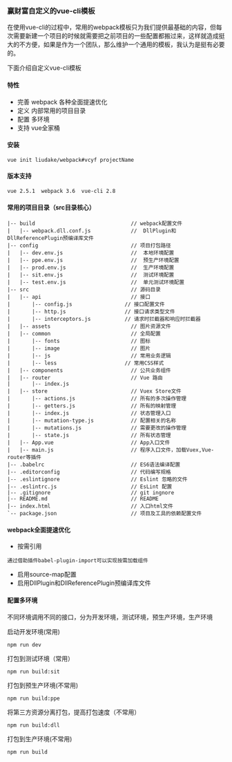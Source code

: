 ### 赢财富自定义的vue-cli模板

  在使用vue-cli的过程中，常用的webpack模板只为我们提供最基础的内容，但每次需要新建一个项目的时候就需要把之前项目的一些配置都搬过来，这样就造成挺大的不方便，如果是作为一个团队，那么维护一个通用的模板，我认为是挺有必要的。   

下面介绍自定义vue-cli模板

#### 特性

- 完善 webpack 各种全面提速优化
- 定义 内部常用的项目目录
- 配置 多环境
- 支持 vue全家桶

#### 安装
```shell
vue init liudake/webpack#vcyf projectName
```
#### 版本支持
```shell
vue 2.5.1  webpack 3.6  vue-cli 2.8
```
#### 常用的项目目录（src目录核心）

```shell
|-- build                            	// webpack配置文件
|   |-- webpack.dll.conf.js             //  DllPlugin和DllReferencePlugin预编译库文件
|-- config                           	// 项目打包路径
|   |-- dev.env.js                      //  本地环境配置
|   |-- ppe.env.js                      //  预生产环境配置
|   |-- prod.env.js                     //  生产环境配置
|   |-- sit.env.js                      //  测试环境配置
|   |-- test.env.js                     //  单元测试环境配置
|-- src                              	// 源码目录
|   |-- api                          	// 接口
|       |-- config.js                 // 接口配置文件
|       |-- http.js                   // 接口请求类型文件
|       |-- interceptors.js           // 请求时拦截器和响应时拦截器
|   |-- assets                       	// 图片资源文件
|   |-- common                       	// 全局配置
|       |-- fonts                       // 图标
|       |-- image                       // 图片
|       |-- js                          // 常用业务逻辑
|       |-- less                      // 常用CSS样式
|   |-- components                   	// 公共业务组件     
|   |-- router                       	// Vue 路由
|       |-- index.js
|   |-- store                        	// Vuex Store文件
|       |-- actions.js                  // 所有的多次操作管理
|       |-- getters.js                  // 所有的映射管理
|       |-- index.js                    // 状态管理入口
|       |-- mutation-type.js            // 配置相关的名称
|       |-- mutations.js                // 需要更改的操作管理 
|       |-- state.js                    // 所有状态管理
|   |-- App.vue                      	// App入口文件
|   |-- main.js                      	// 程序入口文件，加载Vuex,Vue-router等插件
|-- .babelrc                         	// ES6语法编译配置
|-- .editorconfig                    	// 代码编写规格
|-- .eslintignore                    	// Eslint 忽略的文件
|-- .eslintrc.js                     	// EsLint 配置
|-- .gitignore                       	// git ingnore
|-- README.md                        	// README
|-- index.html                       	// 入口html文件
`-- package.json                     	// 项目及工具的依赖配置文件
```

#### webpack全面提速优化
- 按需引用
```shell
通过借助插件babel-plugin-import可以实现按需加载组件
```
- 启用source-map配置
- 启用DllPlugin和DllReferencePlugin预编译库文件

#### 配置多环境

不同环境调用不同的接口，分为开发环境，测试环境，预生产环境，生产环境

启动开发环境(常用)
```shell
npm run dev
```
打包到测试环境（常用）
```shell
npm run build:sit
```
打包到预生产环境(不常用)
```shell
npm run build:ppe
```
将第三方资源分离打包，提高打包速度（不常用）
```shell
npm run build:dll
```
打包到生产环境(不常用)
```shell
npm run build
```
